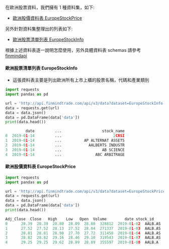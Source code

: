 在歐洲股票資料，我們擁有 1 種資料集，如下:

- [歐洲股價資料表 EuropeStockPrice](https://finmind.github.io/tutor/EuropeMarket/Technical/#europestockprice)

另外針對資料集整理出的列表如下:

- [歐洲股票清單列表 EuropeStockInfo](https://finmind.github.io/tutor/EuropeMarket/Technical/#europestockinfo)

根據上述資料表逐一說明怎麼使用，另外具體資料表 schemas 請參考 [finmindapi](http://api.finmindtrade.com/docs#/default/method_api_v2_data_get)

#### 歐洲股票清單列表 EuropeStockInfo

- 這張資料表主要是列出歐洲所有上市上櫃的股票名稱，代碼和產業類別

```python
import requests
import pandas as pd

url = 'http://api.finmindtrade.com/api/v3/data?dataset=EuropeStockInfo'
data = requests.get(url)
data = data.json()
data = pd.DataFrame(data['data'])
print(data.head())

         date         ...                  stock_name
0  2019-01-14         ...                       2CRSI
1  2019-01-14         ...          AP ALTERNAT ASSETS
2  2019-01-14         ...            AALBERTS INDUSTR
3  2019-01-14         ...                  AB SCIENCE
4  2019-01-14         ...               ABC ARBITRAGE
```

#### 歐洲股價資料表 EuropeStockPrice

```python
import requests
import pandas as pd

url = 'http://api.finmindtrade.com/api/v3/data?dataset=EuropeStockPrice&stock_id=AALB.AS&date=2019-01-01'
data = requests.get(url)
data = data.json()
data = pd.DataFrame(data['data'])
print(data.head())

Adj_Close  Close   High    Low   Open  Volume        date stock_id
0      28.39  28.39  28.80  28.09  28.80  328812  2019-01-02  AALB.AS
1      27.52  27.52  28.13  27.52  28.04  271337  2019-01-03  AALB.AS
2      28.81  28.81  28.90  27.70  27.72  311458  2019-01-04  AALB.AS
3      28.82  28.82  29.16  28.46  29.10  319543  2019-01-07  AALB.AS
4      29.25  29.25  29.62  28.89  28.89  355597  2019-01-08  AALB.A
```